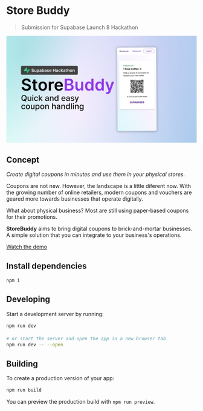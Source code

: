 # Store Buddy

> Submission for Supabase Launch 8 Hackathon

![Cover Image](static/cover.jpg)

## Concept

_Create digital coupons in minutes and use them in your physical stores._

Coupons are not new. However, the landscape is a little diferent now. With the growing number of online retailers, modern coupons and vouchers are geared more towards businesses that operate digitally.

What about physical business? Most are still using paper-based coupons for their promotions.

**StoreBuddy** aims to bring digital coupons to brick-and-mortar businesses. A simple solution that you can integrate to your business's operations.

[Watch the demo](https://youtu.be/rwd2YWMGjPg)

## Install dependencies

```bash
npm i
```

## Developing

Start a development server by running:

```bash
npm run dev

# or start the server and open the app in a new browser tab
npm run dev -- --open
```

## Building

To create a production version of your app:

```bash
npm run build
```

You can preview the production build with `npm run preview`.
